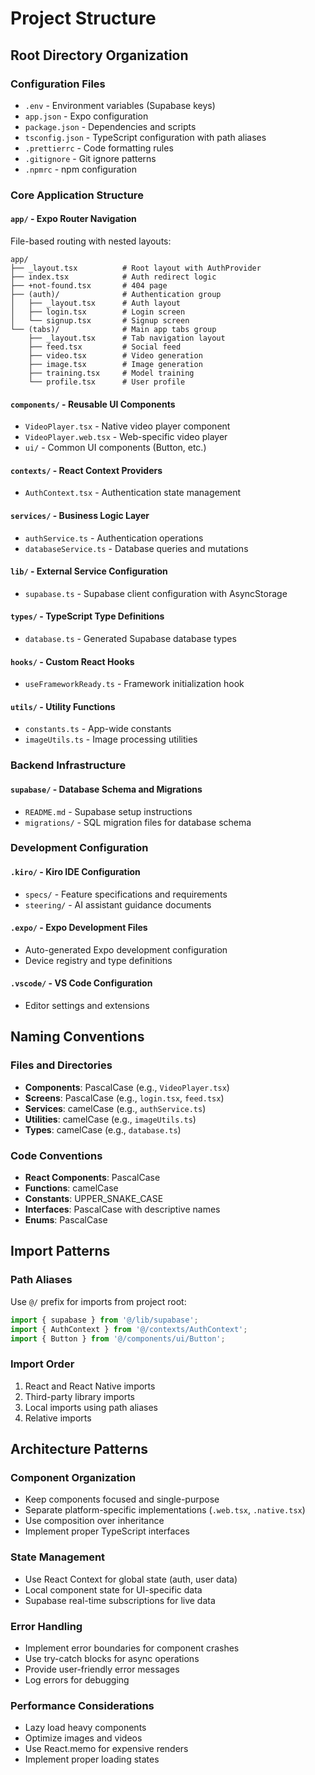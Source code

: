 # Project Structure

## Root Directory Organization

### Configuration Files
- `.env` - Environment variables (Supabase keys)
- `app.json` - Expo configuration
- `package.json` - Dependencies and scripts
- `tsconfig.json` - TypeScript configuration with path aliases
- `.prettierrc` - Code formatting rules
- `.gitignore` - Git ignore patterns
- `.npmrc` - npm configuration

### Core Application Structure

#### `app/` - Expo Router Navigation
File-based routing with nested layouts:
```
app/
├── _layout.tsx          # Root layout with AuthProvider
├── index.tsx            # Auth redirect logic
├── +not-found.tsx       # 404 page
├── (auth)/              # Authentication group
│   ├── _layout.tsx      # Auth layout
│   ├── login.tsx        # Login screen
│   └── signup.tsx       # Signup screen
└── (tabs)/              # Main app tabs group
    ├── _layout.tsx      # Tab navigation layout
    ├── feed.tsx         # Social feed
    ├── video.tsx        # Video generation
    ├── image.tsx        # Image generation
    ├── training.tsx     # Model training
    └── profile.tsx      # User profile
```

#### `components/` - Reusable UI Components
- `VideoPlayer.tsx` - Native video player component
- `VideoPlayer.web.tsx` - Web-specific video player
- `ui/` - Common UI components (Button, etc.)

#### `contexts/` - React Context Providers
- `AuthContext.tsx` - Authentication state management

#### `services/` - Business Logic Layer
- `authService.ts` - Authentication operations
- `databaseService.ts` - Database queries and mutations

#### `lib/` - External Service Configuration
- `supabase.ts` - Supabase client configuration with AsyncStorage

#### `types/` - TypeScript Type Definitions
- `database.ts` - Generated Supabase database types

#### `hooks/` - Custom React Hooks
- `useFrameworkReady.ts` - Framework initialization hook

#### `utils/` - Utility Functions
- `constants.ts` - App-wide constants
- `imageUtils.ts` - Image processing utilities

### Backend Infrastructure

#### `supabase/` - Database Schema and Migrations
- `README.md` - Supabase setup instructions
- `migrations/` - SQL migration files for database schema

### Development Configuration

#### `.kiro/` - Kiro IDE Configuration
- `specs/` - Feature specifications and requirements
- `steering/` - AI assistant guidance documents

#### `.expo/` - Expo Development Files
- Auto-generated Expo development configuration
- Device registry and type definitions

#### `.vscode/` - VS Code Configuration
- Editor settings and extensions

## Naming Conventions

### Files and Directories
- **Components**: PascalCase (e.g., `VideoPlayer.tsx`)
- **Screens**: PascalCase (e.g., `login.tsx`, `feed.tsx`)
- **Services**: camelCase (e.g., `authService.ts`)
- **Utilities**: camelCase (e.g., `imageUtils.ts`)
- **Types**: camelCase (e.g., `database.ts`)

### Code Conventions
- **React Components**: PascalCase
- **Functions**: camelCase
- **Constants**: UPPER_SNAKE_CASE
- **Interfaces**: PascalCase with descriptive names
- **Enums**: PascalCase

## Import Patterns

### Path Aliases
Use `@/` prefix for imports from project root:
```typescript
import { supabase } from '@/lib/supabase';
import { AuthContext } from '@/contexts/AuthContext';
import { Button } from '@/components/ui/Button';
```

### Import Order
1. React and React Native imports
2. Third-party library imports
3. Local imports using path aliases
4. Relative imports

## Architecture Patterns

### Component Organization
- Keep components focused and single-purpose
- Separate platform-specific implementations (`.web.tsx`, `.native.tsx`)
- Use composition over inheritance
- Implement proper TypeScript interfaces

### State Management
- Use React Context for global state (auth, user data)
- Local component state for UI-specific data
- Supabase real-time subscriptions for live data

### Error Handling
- Implement error boundaries for component crashes
- Use try-catch blocks for async operations
- Provide user-friendly error messages
- Log errors for debugging

### Performance Considerations
- Lazy load heavy components
- Optimize images and videos
- Use React.memo for expensive renders
- Implement proper loading states